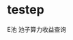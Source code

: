 <!--
 * @Descripttion: 
 * @version: 
 * @Author: liyunxia
 * @Date: 2021-12-28 11:32:25
 * @LastEditors: liyunxia
 * @LastEditTime: 2021-12-28 11:33:12
-->
# testep
E池 池子算力收益查询
